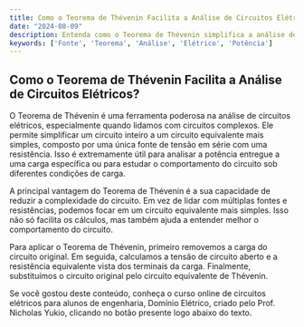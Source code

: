 ```yaml
---
title: Como o Teorema de Thévenin Facilita a Análise de Circuitos Elétricos?
date: "2024-08-09"
description: Entenda como o Teorema de Thévenin simplifica a análise de circuitos elétricos complexos.
keywords: ['Fonte', 'Teorema', 'Análise', 'Elétrico', 'Potência']
---
```


## Como o Teorema de Thévenin Facilita a Análise de Circuitos Elétricos?

O Teorema de Thévenin é uma ferramenta poderosa na análise de circuitos elétricos, especialmente quando lidamos com circuitos complexos. Ele permite simplificar um circuito inteiro a um circuito equivalente mais simples, composto por uma única fonte de tensão em série com uma resistência. Isso é extremamente útil para analisar a potência entregue a uma carga específica ou para estudar o comportamento do circuito sob diferentes condições de carga.

A principal vantagem do Teorema de Thévenin é a sua capacidade de reduzir a complexidade do circuito. Em vez de lidar com múltiplas fontes e resistências, podemos focar em um circuito equivalente mais simples. Isso não só facilita os cálculos, mas também ajuda a entender melhor o comportamento do circuito.

Para aplicar o Teorema de Thévenin, primeiro removemos a carga do circuito original. Em seguida, calculamos a tensão de circuito aberto e a resistência equivalente vista dos terminais da carga. Finalmente, substituímos o circuito original pelo circuito equivalente de Thévenin.

Se você gostou deste conteúdo, conheça o curso online de circuitos elétricos para alunos de engenharia, Domínio Elétrico, criado pelo Prof. Nicholas Yukio, clicando no botão presente logo abaixo do texto.